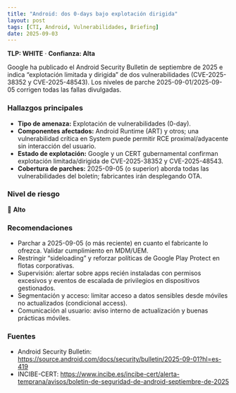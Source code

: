 ```yaml
---
title: "Android: dos 0-days bajo explotación dirigida"
layout: post
tags: [CTI, Android, Vulnerabilidades, Briefing]
date: 2025-09-03
---
```


**TLP: WHITE** · **Confianza: Alta**  

Google ha publicado el Android Security Bulletin de septiembre de 2025 e indica “explotación limitada y dirigida” de dos vulnerabilidades (CVE-2025-38352 y CVE-2025-48543). Los niveles de parche 2025-09-01/2025-09-05 corrigen todas las fallas divulgadas.

### Hallazgos principales
- **Tipo de amenaza:** Explotación de vulnerabilidades (0-day).
- **Componentes afectados:** Android Runtime (ART) y otros; una vulnerabilidad crítica en System puede permitir RCE proximal/adyacente sin interacción del usuario.
- **Estado de explotación:** Google y un CERT gubernamental confirman explotación limitada/dirigida de CVE-2025-38352 y CVE-2025-48543.
- **Cobertura de parches:** 2025-09-05 (o superior) aborda todas las vulnerabilidades del boletín; fabricantes irán desplegando OTA.

### Nivel de riesgo
🔴 **Alto**

### Recomendaciones
- Parchar a 2025-09-05 (o más reciente) en cuanto el fabricante lo ofrezca. Validar cumplimiento en MDM/UEM.
- Restringir “sideloading” y reforzar políticas de Google Play Protect en flotas corporativas.
- Supervisión: alertar sobre apps recién instaladas con permisos excesivos y eventos de escalada de privilegios en dispositivos gestionados.
- Segmentación y acceso: limitar acceso a datos sensibles desde móviles no actualizados (condicional access).
- Comunicación al usuario: aviso interno de actualización y buenas prácticas móviles.

### Fuentes
- Android Security Bulletin: https://source.android.com/docs/security/bulletin/2025-09-01?hl=es-419
- INCIBE-CERT: https://www.incibe.es/incibe-cert/alerta-temprana/avisos/boletin-de-seguridad-de-android-septiembre-de-2025

